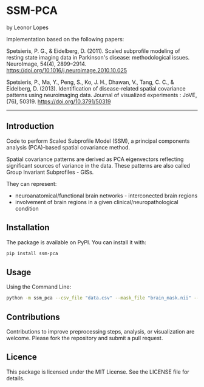 # SSM-PCA

by Leonor Lopes


Implementation based on the following papers: 

Spetsieris, P. G., & Eidelberg, D. (2011). Scaled subprofile modeling of resting state imaging data in Parkinson's disease: methodological issues. NeuroImage, 54(4), 2899–2914. https://doi.org/10.1016/j.neuroimage.2010.10.025

Spetsieris, P., Ma, Y., Peng, S., Ko, J. H., Dhawan, V., Tang, C. C., & Eidelberg, D. (2013). Identification of disease-related spatial covariance patterns using neuroimaging data. Journal of visualized experiments : JoVE, (76), 50319. https://doi.org/10.3791/50319

----- 

<p>

## Introduction

Code to perform Scaled Subprofile Model (SSM), a principal components analysis (PCA)-based spatial covariance method.

Spatial covariance patterns are derived as PCA eigenvectors reflecting significant sources of variance in the data. These patterns are also called Group Invariant Subprofiles - GISs.

They can represent:
- neuroanatomical/functional brain networks - interconected brain regions
- involvement of brain regions in a given clinical/neuropathological condition


## Installation

The package is available on PyPI. You can install it with:

```bash
pip install ssm-pca
```

## Usage

Using the Command Line:
```bash
python -m ssm_pca --csv_file "data.csv" --mask_file "brain_mask.nii" --save_dir "results/" --image_shape "(91,109,91)" --preprocess_img True

```

## Contributions
Contributions to improve preprocessing steps, analysis, or visualization are welcome. Please fork the repository and submit a pull request.

## Licence
This package is licensed under the MIT License. See the LICENSE file for details.
